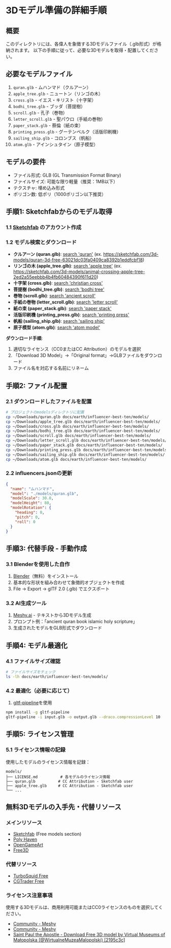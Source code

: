 # 3Dモデル準備の詳細手順

## 概要
このディレクトリには、各偉人を象徴する3Dモデルファイル（.glb形式）が格納されます。
以下の手順に従って、必要な3Dモデルを取得・配置してください。

## 必要なモデルファイル

1. `quran.glb` - ムハンマド（クルアーン）
2. `apple_tree.glb` - ニュートン（リンゴの木）
3. `cross.glb` - イエス・キリスト（十字架）
4. `bodhi_tree.glb` - ブッダ（菩提樹）
5. `scroll.glb` - 孔子（巻物）
6. `letter_scroll.glb` - 聖パウロ（手紙の巻物）
7. `paper_stack.glb` - 蔡倫（紙の束）
8. `printing_press.glb` - グーテンベルク（活版印刷機）
9. `sailing_ship.glb` - コロンブス（帆船）
10. `atom.glb` - アインシュタイン（原子模型）

## モデルの要件

- ファイル形式: GLB (GL Transmission Format Binary)
- ファイルサイズ: 可能な限り軽量（推奨：1MB以下）
- テクスチャ: 埋め込み形式
- ポリゴン数: 低ポリ（1000ポリゴン以下推奨）

## 手順1: Sketchfabからのモデル取得

### 1.1 [Sketchfab](https://sketchfab.com/) のアカウント作成

### 1.2 モデル検索とダウンロード

- **クルアーン (quran.glb)**: [search 'quran'](https://sketchfab.com/search?features=downloadable&q=quran&type=models) (ex. https://sketchfab.com/3d-models/quran-3d-free-63021dc03fa0409ca8392b1eddfcbf18)
- **リンゴの木 (apple_tree.glb)**: [search 'apple tree'](https://sketchfab.com/search?features=downloadable&q=apple+tree&type=models) (ex. https://sketchfab.com/3d-models/animal-crossing-apple-tree-2ed2a55eebbb4b4fb60484390f611d20)
- **十字架 (cross.glb)**: [search 'christian cross'](https://sketchfab.com/search?features=downloadable&q=christian+cross&type=models)
- **菩提樹 (bodhi_tree.glb)**: [search 'bodhi tree'](https://sketchfab.com/search?features=downloadable&q=bodhi+tree&type=models)
- **巻物 (scroll.glb)**: [search 'ancient scroll'](https://sketchfab.com/search?features=downloadable&q=ancient+scroll&type=models)
- **手紙の巻物 (letter_scroll.glb)**: [search 'letter scroll'](https://sketchfab.com/search?features=downloadable&q=letter+scroll&type=models)
- **紙の束 (paper_stack.glb)**: [search 'paper stack'](https://sketchfab.com/search?features=downloadable&q=paper+stack&type=models)
- **活版印刷機 (printing_press.glb)**: [search 'printing press'](https://sketchfab.com/search?features=downloadable&q=printing+press&type=models)
- **帆船 (sailing_ship.glb)**: [search 'sailing ship'](https://sketchfab.com/search?features=downloadable&q=sailing+ship&type=models)
- **原子模型 (atom.glb)**: [search 'atom model'](https://sketchfab.com/search?features=downloadable&q=atom+model&type=models)

**ダウンロード手順**:
1. 適切なライセンス（CC0またはCC Attribution）のモデルを選択
2. 「Download 3D Model」→「Original format」→GLBファイルをダウンロード
3. ファイル名を対応する名前にリネーム

## 手順2: ファイル配置

### 2.1 ダウンロードしたファイルを配置
```bash
# プロジェクトのmodelsディレクトリに配置
cp ~/Downloads/quran.glb docs/earth/influencer-best-ten/models/
cp ~/Downloads/apple_tree.glb docs/earth/influencer-best-ten/models/
cp ~/Downloads/cross.glb docs/earth/influencer-best-ten/models/
cp ~/Downloads/bodhi_tree.glb docs/earth/influencer-best-ten/models/
cp ~/Downloads/scroll.glb docs/earth/influencer-best-ten/models/
cp ~/Downloads/letter_scroll.glb docs/earth/influencer-best-ten/models/
cp ~/Downloads/paper_stack.glb docs/earth/influencer-best-ten/models/
cp ~/Downloads/printing_press.glb docs/earth/influencer-best-ten/models/
cp ~/Downloads/sailing_ship.glb docs/earth/influencer-best-ten/models/
cp ~/Downloads/atom.glb docs/earth/influencer-best-ten/models/
```

### 2.2 influencers.jsonの更新
```json
{
  "name": "ムハンマド",
  "model": "./models/quran.glb",
  "modelScale": 30.0,
  "modelHeight": 80,
  "modelRotation": {
    "heading": 0,
    "pitch": 0,
    "roll": 0
  }
}
```

## 手順3: 代替手段 - 手動作成

### 3.1 Blenderを使用した自作
1. [Blender](https://www.blender.org/)（無料）をインストール
2. 基本的な形状を組み合わせて象徴的オブジェクトを作成
3. File → Export → glTF 2.0 (.glb) でエクスポート

### 3.2 AI生成ツール
1. [Meshy.ai](https://meshy.ai/) - テキストから3Dモデル生成
2. プロンプト例：「ancient quran book islamic holy scripture」
3. 生成されたモデルをGLB形式でダウンロード

## 手順4: モデル最適化

### 4.1 ファイルサイズ確認
```bash
# ファイルサイズをチェック
ls -lh docs/earth/influencer-best-ten/models/
```

### 4.2 最適化（必要に応じて）
1. [gltf-pipeline](https://github.com/CesiumGS/gltf-pipeline)を使用
```bash
npm install -g gltf-pipeline
gltf-pipeline -i input.glb -o output.glb --draco.compressionLevel 10
```

## 手順5: ライセンス管理

### 5.1 ライセンス情報の記録
使用したモデルのライセンス情報を記録：
```
models/
├── LICENSE.md          # 各モデルのライセンス情報
├── quran.glb          # CC Attribution - Sketchfab user
├── apple_tree.glb     # CC Attribution - Sketchfab user
└── ...
```

## 無料3Dモデルの入手先・代替リソース

### メインリソース
- [Sketchfab](https://sketchfab.com/) (Free models section)
- [Poly Haven](https://polyhaven.com/models)
- [OpenGameArt](https://opengameart.org/)
- [Free3D](https://free3d.com/)

### 代替リソース
- [TurboSquid Free](https://www.turbosquid.com/Search/3D-Models/free)
- [CGTrader Free](https://www.cgtrader.com/free-3d-models)

### ライセンス注意事項
使用する3Dモデルは、商用利用可能またはCC0ライセンスのものを選択してください。

- [Community - Meshy](https://www.meshy.ai/3d-models/realistic-Jesus-Christ-Highly-Detailed-Ultra-Realistic-Apose-Full-Body-0192675f-c555-737b-8ac7-b49ad7f8b07f)
- [Community - Meshy](https://www.meshy.ai/3d-models/Meditative-Buddha-Statue-01918178-9467-7512-89b6-c2b0a4a095f9)
- [Saint Paul the Apostle - Download Free 3D model by Virtual Museums of Małopolska (@WirtualneMuzeaMalopolski) [2195c3c]](https://sketchfab.com/3d-models/saint-paul-the-apostle-2195c3c0b9a140628e938ddb146d00ca)
